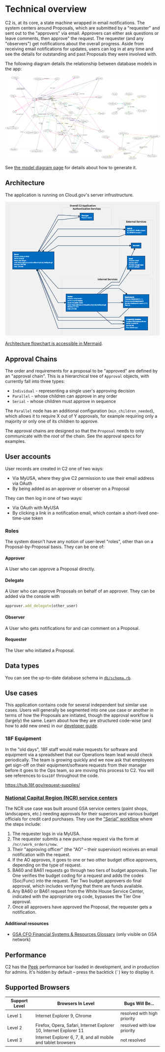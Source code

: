 # Technical overview

C2 is, at its core, a state machine wrapped in email notifications. The system centers around Proposals, which are submitted by a "requester" and sent out to the "approvers" via email. Approvers can either ask questions or leave comments, then approve" the request. The requester (and any "observers") get notifications about the overall progress. Aside from receiving email notifications for updates, users can log in at any time and see the details for outstanding and past Proposals they were involved with.

The following diagram details the relationship between database models in the
app:

![Image of Models](models_brief.png)

See [the model diagram page](models_diagram.md) for details about how to generate it.

## Architecture

The application is running on Cloud.gov's server infrustructure.

![Architecture](architecture.png)

[Architecture flowchart is accessible in Mermaid](application_architecture.mmd).

## Approval Chains

The order and requirements for a proposal to be "approved" are defined by an "approval chain". This is a hierarchical tree of `Approval` objects, with currently fall into three types:

* `Individual` - representing a single user's approving decision
* `Parallel` - whose children can approve in any order
* `Serial` - whose children must approve in sequence

The `Parallel` node has an additional configuration (`min_children_needed`), which allows it to require X out of Y approvals, for example requiring only a majority or only one of its children to approve.

The approval chains are designed so that the `Proposal` needs to only communicate with the _root_ of the chain. See the approval specs for examples.

## User accounts

User records are created in C2 one of two ways:

* Via MyUSA, where they give C2 permission to use their email address via OAuth
* By being added as an approver or observer on a Proposal

They can then log in one of two ways:

* Via OAuth with MyUSA
* By clicking a link in a notification email, which contain a short-lived one-time-use token

### Roles

The system doesn't have any notion of user-level "roles", other than on a Proposal-by-Proposal basis. They can be one of:

#### Approver

A User who can approve a Proposal directly.

#### Delegate

A User who can approve Proposals on behalf of an approver. They can be added via the console with

```ruby
approver.add_delegate(other_user)
```

#### Observer

A User who gets notifications for and can comment on a Proposal.

#### Requester

The User who initiated a Proposal.

## Data types

You can see the up-to-date database schema in [`db/schema.rb`](../db/schema.rb).

## Use cases

This application contains code for several independent but similar use cases. Users will generally be segmented into one use case or another in terms of how the Proposals are initiated, though the approval workflow is (largely) the same. Learn about how they are structured code-wise (and how to add new ones) in our [developer guide](use_case_development.md).

### 18F Equipment

In the "old days", 18F staff would make requests for software and equipment via a spreadsheet that our Operations team lead would check periodically. The team is growing quickly and we now ask that employees get sign-off on their equipment/software requests from their manager before it goes to the Ops team, so are moving this process to C2. You will see references to `Gsa18f` throughout the code.

https://hub.18f.gov/request-supplies/

### [National Capital Region (NCR) service centers](http://www.gsa.gov/portal/content/104717)

The NCR use case was built around GSA service centers (paint shops, landscapers, etc.) needing approvals for their superiors and various budget officials for credit card purchases. They use the ["Serial" workflow](#approval-chains) where the steps include:

1. The requester logs in via MyUSA.
1. The requester submits a new purchase request via the form at `/ncr/work_orders/new`.
1. Their "approving officer" (the "AO" – their supervisor) receives an email notification with the request.
1. If the AO approves, it goes to one or two other budget office approvers, depending on the type of request.
  1. BA60 and BA61 requests go through two tiers of budget approvals. Tier One verifies the budget coding for a request
     and adds the codes (Soc/Func) into the request. Tier Two budget approvers do final approval, which includes
     verifying that there are funds available.
  1. Any BA60 or BA61 request from the White House Service Center, indicated with the appropriate org code,
     bypasses the Tier One approval.
1. Once all approvers have approved the Proposal, the requester gets a notification.

#### Additional resources

* [GSA CFO Financial Systems & Resources Glossary](https://insite.gsa.gov/portal/content/537294) (only visible on GSA network)

## Performance

C2 has the [Peek](https://github.com/peek/peek) performance bar loaded in development, and in production for admins. It's hidden by default – press the backtick (`` ` ``) key to display it.

## Supported Browsers

Support Level         |   Browsers In Level       | Bugs Will Be... |
----------------------|-------------------|-------------|
Level 1 | Internet Explorer 9, Chrome  | resolved with high priority |
Level 2 | Firefox, Opera, Safari, Internet Explorer 10, Internet Explorer 11 | resolved with low priority |
Level 3 | Internet Explorer 6, 7, 8, and all mobile and tablet browsers | not resolved |
